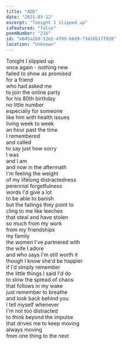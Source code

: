 ```yaml
---
title: "ADD"
date: "2021-03-12"
excerpt: "Tonight I slipped up"
isFeatured: "false"
poemNumber: "216"
id: "e645a2b9-52e2-4709-b689-f3416b17f028"
location: "Unknown"
---
```


Tonight I slipped up  
once again - nothing new  
failed to show as promised  
for a friend  
who had asked me  
to join the online party  
for his 80th birthday  
no little number  
especially for someone  
like him with health issues  
living week to week  
an hour past the time  
I remembered  
and called  
to say just how sorry  
I was  
and I am  
and now in the aftermath  
I'm feeling the weight  
of my lifelong distractedness  
perennial forgetfulness  
words I'd give a lot  
to be able to banish  
but the failings they point to  
cling to me like leeches  
that steal and have stolen  
so much from my work  
from my friendships  
my family  
the women I've partnered with  
the wife I adore  
and who says I'm still worth it  
though I know she'd be happier  
if I'd simply remember  
the little things I said I'd do  
to slow the spread of chaos  
that follows in my wake  
just remember to breathe  
and look back behind you  
I tell myself whenever  
I'm not too distracted  
to think beyond the impulse  
that drives me to keep moving  
always moving  
from one thing to the next
